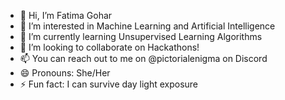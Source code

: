 - 👋 Hi, I’m Fatima Gohar
- 👀 I’m interested in Machine Learning and Artificial Intelligence
- 🌱 I’m currently learning Unsupervised Learning Algorithms
- 💞️ I’m looking to collaborate on Hackathons!
- 📫 You can reach out to me on @pictorialenigma on Discord
- 😄 Pronouns: She/Her
- ⚡ Fun fact: I can survive day light exposure

<!---
fatimagohar2000/fatimagohar2000 is a ✨ special ✨ repository because its `README.md` (this file) appears on your GitHub profile.
You can click the Preview link to take a look at your changes.
--->
